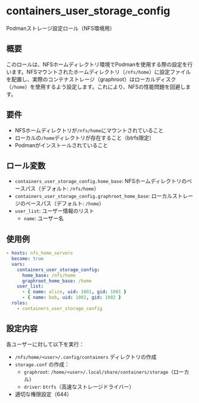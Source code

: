 # containers_user_storage_config

Podmanストレージ設定ロール（NFS環境用）

## 概要

このロールは、NFSホームディレクトリ環境でPodmanを使用する際の設定を行います。NFSマウントされたホームディレクトリ（`/nfs/home`）に設定ファイルを配置し、実際のコンテナストレージ（graphroot）はローカルディスク（`/home`）を使用するよう設定します。これにより、NFSの性能問題を回避します。

## 要件

- NFSホームディレクトリが`/nfs/home`にマウントされていること
- ローカルの`/home`ディレクトリが存在すること（btrfs限定）
- Podmanがインストールされていること

## ロール変数

- `containers_user_storage_config.home_base`: NFSホームディレクトリのベースパス（デフォルト: `/nfs/home`）
- `containers_user_storage_config.graphroot_home_base`: ローカルストレージのベースパス（デフォルト: `/home`）
- `user_list`: ユーザー情報のリスト
  - `name`: ユーザー名

## 使用例

```yaml
- hosts: nfs_home_servers
  become: true
  vars:
    containers_user_storage_config:
      home_base: /nfs/home
      graphroot_home_base: /home
    user_list:
      - { name: alice, uid: 1001, gid: 1001 }
      - { name: bob, uid: 1002, gid: 1002 }
  roles:
    - containers_user_storage_config
```

## 設定内容

各ユーザーに対して以下を実行：
- `/nfs/home/<user>/.config/containers` ディレクトリの作成
- `storage.conf` の作成：
  - `graphroot`: `/home/<user>/.local/share/containers/storage`（ローカル）
  - `driver`: `btrfs`（高速なストレージドライバー）
- 適切な権限設定（644）